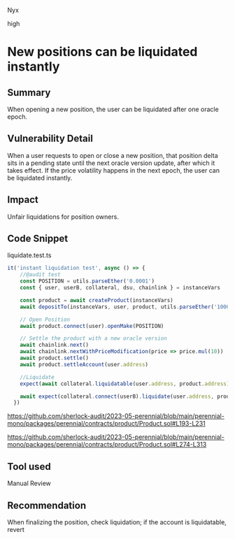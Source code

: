Nyx

high

# New positions can be liquidated instantly

## Summary
When opening a new position, the user can be liquidated after one oracle epoch.
## Vulnerability Detail
When a user requests to open or close a new position, that position delta sits in a pending state until the next oracle version update, after which it takes effect. If the price volatility happens in the next epoch, the user can be liquidated instantly.
## Impact
Unfair liquidations for position owners.
## Code Snippet
liquidate.test.ts
```ts
it('instant liquidation test', async () => {
    //@audit test
    const POSITION = utils.parseEther('0.0001')
    const { user, userB, collateral, dsu, chainlink } = instanceVars

    const product = await createProduct(instanceVars)
    await depositTo(instanceVars, user, product, utils.parseEther('1000'))

    // Open Position
    await product.connect(user).openMake(POSITION)

    // Settle the product with a new oracle version
    await chainlink.next()
    await chainlink.nextWithPriceModification(price => price.mul(10))
    await product.settle()
    await product.settleAccount(user.address)

    //Liquidate
    expect(await collateral.liquidatable(user.address, product.address)).to.be.true

    await expect(collateral.connect(userB).liquidate(user.address, product.address))
  })
```

https://github.com/sherlock-audit/2023-05-perennial/blob/main/perennial-mono/packages/perennial/contracts/product/Product.sol#L193-L231

https://github.com/sherlock-audit/2023-05-perennial/blob/main/perennial-mono/packages/perennial/contracts/product/Product.sol#L274-L313
## Tool used

Manual Review

## Recommendation
When finalizing the position, check liquidation; if the account is liquidatable, revert